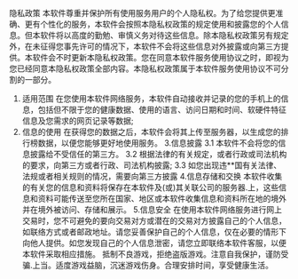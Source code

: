 隐私政策
本软件尊重并保护所有使用服务用户的个人隐私权。为了给您提供更准确、更有个性化的服务，本软件会按照本隐私权政策的规定使用和披露您的个人信息。但本软件将以高度的勤勉、审慎义务对待这些信息。除本隐私权政策另有规定外，在未征得您事先许可的情况下，本软件不会将这些信息对外披露或向第三方提供。本软件会不时更新本隐私权政策。您在同意本软件服务使用协议之时，即视为您已经同意本隐私权政策全部内容。本隐私权政策属于本软件服务使用协议不可分割的一部分。
1. 适用范围
在您使用本软件网络服务，本软件自动接收并记录的您的手机上的信息，包括但不限于您的健康数据、使用的语言、访问日期和时间、软硬件特征信息及您需求的网页记录等数据;
2. 信息的使用
在获得您的数据之后，本软件会将其上传至服务器，以生成您的排行榜数据，以便您能够更好地使用服务。
3.信息披露
3.1 本软件不会将您的信息披露给不受信任的第三方。
3.2 根据法律的有关规定，或者行政或司法机构的要求，向第三方或者行政、司法机构披露;
3.3 如您出现违**国有关法律、法规或者相关规则的情况，需要向第三方披露
4.信息存储和交换
本软件收集的有关您的信息和资料将保存在本软件及(或)其关联公司的服务器.上，这些信息和资料可能传送至您所在国家、地区或本软件收集信息和资料所在地的境外并在境外被访问、存储和展示。
5.信息安全
在使用本软件网络服务进行网上交易时，您不可避免的要向交易对方或潜在的交易对方披露自己的个人信息，如联络方式或者邮政地址。请您妥善保护自己的个人信息，仅在必要的情形下向他人提供。如您发现自己的个人信息泄密，请您立即联络本软件客服，以便本软件采取相应措施。
抵制不良游戏，拒绝盗版游戏。注意自我保护，谨防受骗.上当。适度游戏益脑，沉迷游戏伤身。合理安排时间，享受健康生活。
